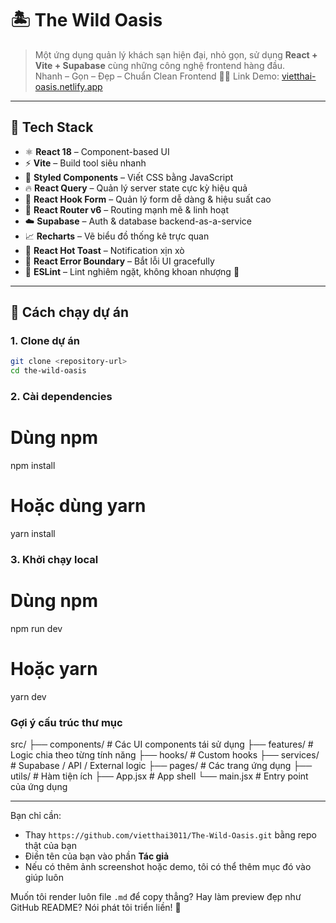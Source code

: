# 🏝️ The Wild Oasis

> Một ứng dụng quản lý khách sạn hiện đại, nhỏ gọn, sử dụng **React + Vite + Supabase** cùng những công nghệ frontend hàng đầu.  
> Nhanh – Gọn – Đẹp – Chuẩn Clean Frontend 🧼✨
> Link Demo: [vietthai-oasis.netlify.app](vietthai-oasis.netlify.app)

---

## 🧰 Tech Stack

-   ⚛️ **React 18** – Component-based UI
-   ⚡ **Vite** – Build tool siêu nhanh
-   🎨 **Styled Components** – Viết CSS bằng JavaScript
-   🔥 **React Query** – Quản lý server state cực kỳ hiệu quả
-   🧾 **React Hook Form** – Quản lý form dễ dàng & hiệu suất cao
-   🚦 **React Router v6** – Routing mạnh mẽ & linh hoạt
-   ☁️ **Supabase** – Auth & database backend-as-a-service
-   📈 **Recharts** – Vẽ biểu đồ thống kê trực quan
-   🔔 **React Hot Toast** – Notification xịn xò
-   🧠 **React Error Boundary** – Bắt lỗi UI gracefully
-   🎯 **ESLint** – Lint nghiêm ngặt, không khoan nhượng 🧹

---

## 🚀 Cách chạy dự án

### 1. Clone dự án

```bash
git clone <repository-url>
cd the-wild-oasis
```

### 2. Cài dependencies

# Dùng npm

npm install

# Hoặc dùng yarn

yarn install

### 3. Khởi chạy local

# Dùng npm

npm run dev

# Hoặc yarn

yarn dev

### Gợi ý cấu trúc thư mục

src/
├── components/ # Các UI components tái sử dụng
├── features/ # Logic chia theo từng tính năng
├── hooks/ # Custom hooks
├── services/ # Supabase / API / External logic
├── pages/ # Các trang ứng dụng
├── utils/ # Hàm tiện ích
├── App.jsx # App shell
└── main.jsx # Entry point của ứng dụng

---

Bạn chỉ cần:

-   Thay `https://github.com/vietthai3011/The-Wild-Oasis.git` bằng repo thật của bạn
-   Điền tên của bạn vào phần **Tác giả**
-   Nếu có thêm ảnh screenshot hoặc demo, tôi có thể thêm mục đó vào giúp luôn

Muốn tôi render luôn file `.md` để copy thẳng? Hay làm preview đẹp như GitHub README? Nói phát tôi triển liền! 💪

